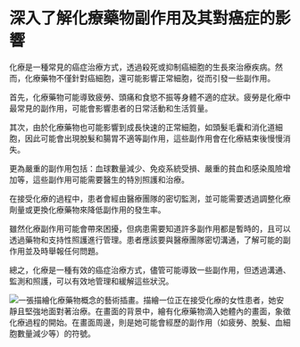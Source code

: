 # 深入了解化療藥物副作用及其對癌症的影響

化療是一種常見的癌症治療方式，透過殺死或抑制癌細胞的生長來治療疾病。然而，化療藥物不僅針對癌細胞，還可能影響正常細胞，從而引發一些副作用。

首先，化療藥物可能導致疲勞、頭痛和食慾不振等身體不適的症狀。疲勞是化療中最常見的副作用，可能會影響患者的日常活動和生活質量。

其次，由於化療藥物也可能影響到成長快速的正常細胞，如頭髮毛囊和消化道細胞，因此可能會出現脫髮和腸胃不適等副作用，這些副作用會在化療結束後慢慢消失。

更為嚴重的副作用包括：血球數量減少、免疫系統受損、嚴重的貧血和感染風險增加等，這些副作用可能需要醫生的特別照護和治療。

在接受化療的過程中，患者會經由醫療團隊的密切監測，並可能需要透過調整化療劑量或更換化療藥物來降低副作用的發生率。

雖然化療副作用可能會帶來困擾，但病患需要知道許多副作用都是暫時的，且可以透過藥物和支持性照護進行管理。患者應該要與醫療團隊密切溝通，了解可能的副作用並及時舉報任何問題。

總之，化療是一種有效的癌症治療方式，儘管可能導致一些副作用，但透過溝通、監測和照護，可以有效地管理和緩解這些狀況。

![一張描繪化療藥物概念的藝術插畫。描繪一位正在接受化療的女性患者，她安靜且堅強地面對著治療。在畫面的背景中，繪有化療藥物滴入她體內的畫面，象徵化療過程的開始。在畫面周邊，則是她可能會經歷的副作用（如疲勞、脫髮、血細胞數量減少等）的符號。](https://i.imgur.com/zKnYjmA.jpeg)